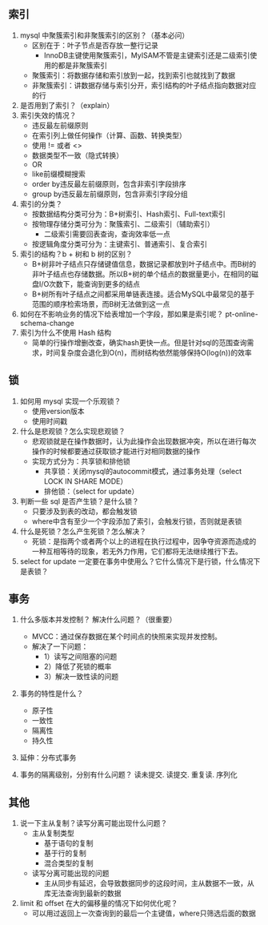 ## 索引
1. mysql 中聚簇索引和非聚簇索引的区别？（基本必问）
   - 区别在于：叶子节点是否存放一整行记录
     - InnoDB主键使用聚簇索引，MyISAM不管是主键索引还是二级索引使用的都是非聚簇索引
   - 聚簇索引：将数据存储和索引放到一起，找到索引也就找到了数据
   - 非聚簇索引：讲数据存储与索引分开，索引结构的叶子结点指向数据对应的行
2. 是否用到了索引？（explain）
3. 索引失效的情况？
   - 违反最左前缀原则
   - 在索引列上做任何操作（计算、函数、转换类型）
   - 使用 != 或者 <>
   - 数据类型不一致（隐式转换）
   - OR
   - like前缀模糊搜索
   - order by违反最左前缀原则，包含非索引字段排序
   - group by违反最左前缀原则，包含非索引字段分组
4. 索引的分类？
   - 按数据结构分类可分为：B+树索引、Hash索引、Full-text索引
   - 按物理存储分类可分为：聚簇索引、二级索引（辅助索引）
     - 二级索引需要回表查询，查询效率低一点
   - 按逻辑角度分类可分为：主键索引、普通索引、复合索引
5. 索引的结构？b + 树和 b 树的区别？
   - B+树非叶子结点只存储键值信息，数据记录都放到叶子结点中。而B树的非叶子结点也存储数据。所以B+树的单个结点的数据量更小，在相同的磁盘I/O次数下，能查询到更多的结点
   - B+树所有叶子结点之间都采用单链表连接。适合MySQL中最常见的基于范围的顺序检索场景，而B树无法做到这一点
6. 如何在不影响业务的情况下给表增加一个字段，那如果是索引呢？
pt-online-schema-change
7. 索引为什么不使用 Hash 结构
   - 简单的行操作增删改查，确实hash更快一点。但是针对sql的范围查询需求，时间复杂度会退化到O(n)，而树结构依然能够保持O(log(n))的效率

## 锁
1. 如何用 mysql 实现一个乐观锁？
   - 使用version版本
   - 使用时间戳
2. 什么是悲观锁？怎么实现悲观锁？
   - 悲观锁就是在操作数据时，认为此操作会出现数据冲突，所以在进行每次操作的时候都要通过获取锁才能进行对相同数据的操作
   - 实现方式分为：共享锁和排他锁
      - 共享锁：关闭mysql的autocommit模式，通过事务处理（select LOCK IN SHARE MODE）
      - 排他锁：（select for update）
3. 判断一些 sql 是否产生锁？是什么锁？
   - 只要涉及到表的改动，都会触发锁
   - where中含有至少一个字段添加了索引，会触发行锁，否则就是表锁
4. 什么是死锁？怎么产生死锁？怎么解决？
   - 死锁：是指两个或者两个以上的进程在执行过程中，因争夺资源而造成的一种互相等待的现象，若无外力作用，它们都将无法继续推行下去。
5. select for update 一定要在事务中使用么？它什么情况下是行锁，什么情况下是表锁？

## 事务
1. 什么多版本并发控制？ 解决什么问题？（很重要）
   - MVCC：通过保存数据在某个时间点的快照来实现并发控制。
   - 解决了一下问题：
     - 1）读写之间阻塞的问题
     - 2）降低了死锁的概率
     - 3）解决一致性读的问题

2. 事务的特性是什么？
   - 原子性
   - 一致性
   - 隔离性
   - 持久性
3. 延伸：分布式事务
4. 事务的隔离级别，分别有什么问题？
读未提交. 读提交. 重复读. 序列化

## 其他
1. 说一下主从复制？读写分离可能出现什么问题？
   - 主从复制类型
     - 基于语句的复制
     - 基于行的复制
     - 混合类型的复制
   - 读写分离可能出现的问题
     - 主从同步有延迟，会导致数据同步的这段时间，主从数据不一致，从库无法查询到最新的数据
2. limit 和 offset 在大的偏移量的情况下如何优化呢？
   - 可以用过返回上一次查询到的最后一个主键值，where只筛选后面的数据
